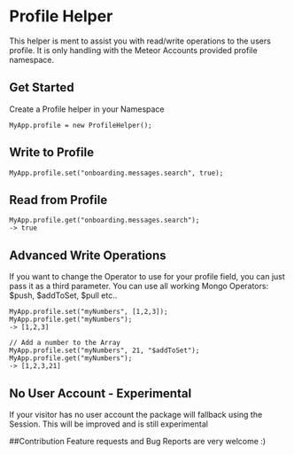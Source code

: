 # Profile Helper
This helper is ment to assist you with read/write operations to the users profile.
It is only handling with the Meteor Accounts provided profile namespace.


## Get Started

Create a Profile helper in your Namespace

	MyApp.profile = new ProfileHelper();

## Write to Profile

	MyApp.profile.set("onboarding.messages.search", true);

## Read from Profile
	
	MyApp.profile.get("onboarding.messages.search");
	-> true


## Advanced Write Operations
If you want to change the Operator to use for your profile field, you can just pass it as a third parameter.
You can use all working Mongo Operators: $push, $addToSet, $pull etc..

	MyApp.profile.set("myNumbers", [1,2,3]);
	MyApp.profile.get("myNumbers");
	-> [1,2,3]

	// Add a number to the Array 
	MyApp.profile.set("myNumbers", 21, "$addToSet");
	MyApp.profile.get("myNumbers");
	-> [1,2,3,21]


## No User Account - Experimental
If your visitor has no user account the package will fallback using the Session.
This will be improved and is still experimental


##Contribution
Feature requests and Bug Reports are very welcome :)